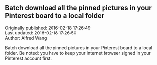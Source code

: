 ## Batch download all the pinned pictures in your Pinterest board to a local folder  
Originally published: 2016-02-18 17:26:49  
Last updated: 2016-02-18 17:26:50  
Author: Alfred Wang  
  
Batch download all the pinned pictures in your Pinterest board to a local folder.
Be noted: you have to keep your internet browser signed in your Pinterest account first.